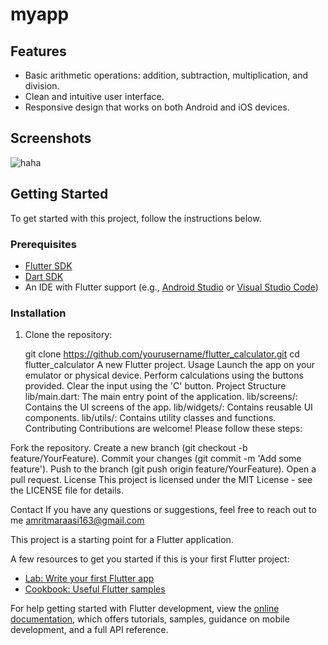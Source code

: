 # myapp
## Features

- Basic arithmetic operations: addition, subtraction, multiplication, and division.
- Clean and intuitive user interface.
- Responsive design that works on both Android and iOS devices.

## Screenshots

![haha](https://github.com/HeyIamMarasiniAmrit/calculator---Flutter/assets/101445427/7c28cfd4-741f-4406-a200-13d05ad59e0d)

## Getting Started

To get started with this project, follow the instructions below.

### Prerequisites

- [Flutter SDK](https://flutter.dev/docs/get-started/install)
- [Dart SDK](https://dart.dev/get-dart)
- An IDE with Flutter support (e.g., [Android Studio](https://developer.android.com/studio) or [Visual Studio Code](https://code.visualstudio.com/))

### Installation

1. Clone the repository:


   git clone https://github.com/yourusername/flutter_calculator.git
   cd flutter_calculator
A new Flutter project.
Usage
Launch the app on your emulator or physical device.
Perform calculations using the buttons provided.
Clear the input using the 'C' button.
Project Structure
lib/main.dart: The main entry point of the application.
lib/screens/: Contains the UI screens of the app.
lib/widgets/: Contains reusable UI components.
lib/utils/: Contains utility classes and functions.
Contributing
Contributions are welcome! Please follow these steps:

Fork the repository.
Create a new branch (git checkout -b feature/YourFeature).
Commit your changes (git commit -m 'Add some feature').
Push to the branch (git push origin feature/YourFeature).
Open a pull request.
License
This project is licensed under the MIT License - see the LICENSE file for details.

Contact
If you have any questions or suggestions, feel free to reach out to me amritmaraasi163@gmail.com




This project is a starting point for a Flutter application.

A few resources to get you started if this is your first Flutter project:

- [Lab: Write your first Flutter app](https://docs.flutter.dev/get-started/codelab)
- [Cookbook: Useful Flutter samples](https://docs.flutter.dev/cookbook)

For help getting started with Flutter development, view the
[online documentation](https://docs.flutter.dev/), which offers tutorials,
samples, guidance on mobile development, and a full API reference.
